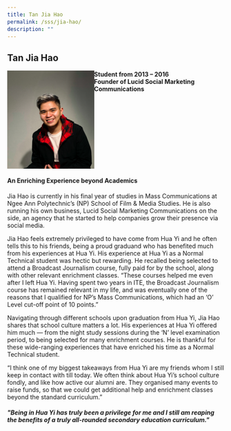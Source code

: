 ```yaml
---
title: Tan Jia Hao
permalink: /sss/jia-hao/
description: ""
---
```

## Tan Jia Hao

<img src="/images/Tan Jia Hao.jpg" style="width:40%" align=left>

**Student from 2013 – 2016 <br>
Founder of Lucid Social Marketing Communications**
<br clear=left>

#### An Enriching Experience beyond Academics

Jia Hao is currently in his final year of studies in Mass Communications at Ngee Ann Polytechnic’s (NP) School of Film & Media Studies. He is also running his own business, Lucid Social Marketing Communications on the side, an agency that he started to help companies grow their presence via social media.

Jia Hao feels extremely privileged to have come from Hua Yi and he often tells this to his friends, being a proud graduand who has benefited much from his experiences at Hua Yi. His experience at Hua Yi as a Normal Technical student was hectic but rewarding. He recalled being selected to attend a Broadcast Journalism course, fully paid for by the school, along with other relevant enrichment classes. “These courses helped me even after I left Hua Yi. Having spent two years in ITE, the Broadcast Journalism course has remained relevant in my life, and was eventually one of the reasons that I qualified for NP’s Mass Communications, which had an ‘O’ Level cut-off point of 10 points.”

Navigating through different schools upon graduation from Hua Yi, Jia Hao shares that school culture matters a lot. His experiences at Hua Yi offered him much — from the night study sessions during the ‘N’ level examination period, to being selected for many enrichment courses. He is thankful for these wide-ranging experiences that have enriched his time as a Normal Technical student.  

“I think one of my biggest takeaways from Hua Yi are my friends whom I still keep in contact with till today. We often think about Hua Yi’s school culture fondly, and like how active our alumni are. They organised many events to raise funds, so that we could get additional help and enrichment classes beyond the standard curriculum.”  

##### _"Being in Hua Yi has truly been a privilege for me and I still am reaping the benefits of a truly all-rounded secondary education curriculum."_